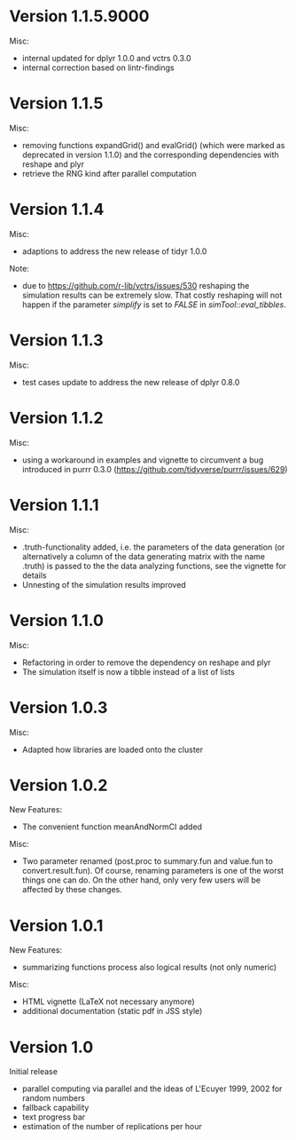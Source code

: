Version 1.1.5.9000
=========================

Misc:

* internal updated for dplyr 1.0.0 and vctrs 0.3.0
* internal correction based on lintr-findings



Version 1.1.5
=========================

Misc: 

* removing functions expandGrid() and evalGrid() (which were marked as deprecated in version 1.1.0) and the corresponding dependencies with reshape and plyr
* retrieve the RNG kind after parallel computation


Version 1.1.4
=========================

Misc: 

* adaptions to address the new release of tidyr 1.0.0 

Note: 

* due to https://github.com/r-lib/vctrs/issues/530 reshaping the simulation results can be extremely slow. That costly reshaping will not happen if the parameter *simplify* is set to *FALSE* in *simTool::eval_tibbles*. 


Version 1.1.3
=========================

Misc: 

* test cases update to address the new release of dplyr 0.8.0 

Version 1.1.2
=========================

Misc: 

* using a workaround in examples and vignette to circumvent a bug introduced in purrr 0.3.0 (https://github.com/tidyverse/purrr/issues/629)


Version 1.1.1
=========================

Misc: 

* .truth-functionality added, i.e. the parameters of the data generation (or alternatively a column of the data generating matrix with the name .truth) is passed to the the data analyzing functions, see the vignette for details
* Unnesting of the simulation results improved



Version 1.1.0
=========================

Misc: 

* Refactoring in order to remove the dependency on reshape and plyr
* The simulation itself is now a tibble instead of a list of lists



Version 1.0.3
=========================

Misc:

* Adapted how libraries are loaded onto the cluster



Version 1.0.2
=========================

New Features:

* The convenient function meanAndNormCI added

Misc:

* Two parameter renamed (post.proc to summary.fun and value.fun to convert.result.fun). 
  Of course, renaming parameters is one of the worst things one can do. On the other
  hand, only very few users will be affected by these changes.


Version 1.0.1
=========================

New Features:

* summarizing functions process also logical results (not only numeric)

Misc:

* HTML vignette (LaTeX not necessary anymore)
* additional documentation  (static pdf in JSS style)


Version 1.0
=========================

Initial release

* parallel computing via parallel and the ideas of L'Ecuyer 1999, 2002 for random numbers
* fallback capability
* text progress bar
* estimation of the number of replications per hour

